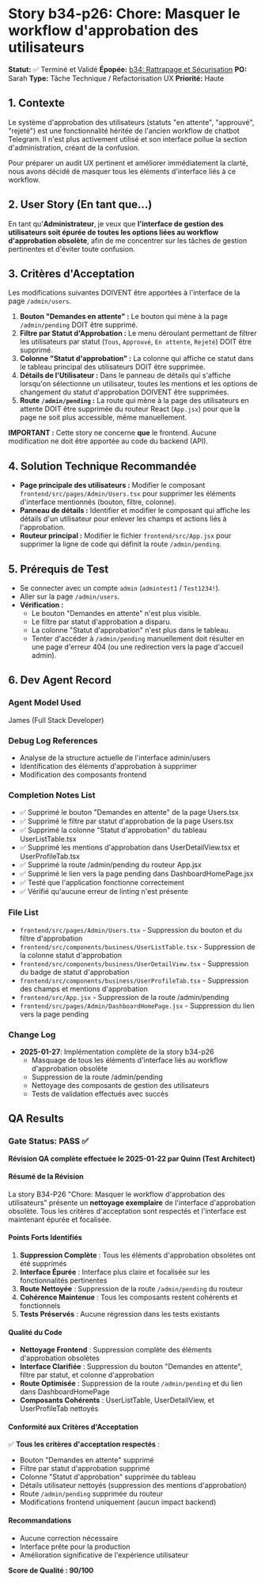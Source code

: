 # Story b34-p26: Chore: Masquer le workflow d'approbation des utilisateurs

**Statut:** ✅ Terminé et Validé
**Épopée:** [b34: Rattrapage et Sécurisation](./../epics/epic-b34-rattrapage-securisation.md)
**PO:** Sarah
**Type:** Tâche Technique / Refactorisation UX
**Priorité:** Haute

## 1. Contexte

Le système d'approbation des utilisateurs (statuts "en attente", "approuvé", "rejeté") est une fonctionnalité héritée de l'ancien workflow de chatbot Telegram. Il n'est plus activement utilisé et son interface pollue la section d'administration, créant de la confusion.

Pour préparer un audit UX pertinent et améliorer immédiatement la clarté, nous avons décidé de masquer tous les éléments d'interface liés à ce workflow.

## 2. User Story (En tant que...)

En tant qu'**Administrateur**, je veux que **l'interface de gestion des utilisateurs soit épurée de toutes les options liées au workflow d'approbation obsolète**, afin de me concentrer sur les tâches de gestion pertinentes et d'éviter toute confusion.

## 3. Critères d'Acceptation

Les modifications suivantes DOIVENT être apportées à l'interface de la page `/admin/users`.

1.  **Bouton "Demandes en attente" :** Le bouton qui mène à la page `/admin/pending` DOIT être supprimé.
2.  **Filtre par Statut d'Approbation :** Le menu déroulant permettant de filtrer les utilisateurs par statut (`Tous`, `Approuvé`, `En attente`, `Rejeté`) DOIT être supprimé.
3.  **Colonne "Statut d'approbation" :** La colonne qui affiche ce statut dans le tableau principal des utilisateurs DOIT être supprimée.
4.  **Détails de l'Utilisateur :** Dans le panneau de détails qui s'affiche lorsqu'on sélectionne un utilisateur, toutes les mentions et les options de changement du statut d'approbation DOIVENT être supprimées.
5.  **Route `/admin/pending` :** La route qui mène à la page des utilisateurs en attente DOIT être supprimée du routeur React (`App.jsx`) pour que la page ne soit plus accessible, même manuellement.

**IMPORTANT :** Cette story ne concerne **que** le frontend. Aucune modification ne doit être apportée au code du backend (API).

## 4. Solution Technique Recommandée

-   **Page principale des utilisateurs :** Modifier le composant `frontend/src/pages/Admin/Users.tsx` pour supprimer les éléments d'interface mentionnés (bouton, filtre, colonne).
-   **Panneau de détails :** Identifier et modifier le composant qui affiche les détails d'un utilisateur pour enlever les champs et actions liés à l'approbation.
-   **Routeur principal :** Modifier le fichier `frontend/src/App.jsx` pour supprimer la ligne de code qui définit la route `/admin/pending`.

## 5. Prérequis de Test

- Se connecter avec un compte `admin` (`admintest1` / `Test1234!`).
- Aller sur la page `/admin/users`.
- **Vérification :**
    - Le bouton "Demandes en attente" n'est plus visible.
    - Le filtre par statut d'approbation a disparu.
    - La colonne "Statut d'approbation" n'est plus dans le tableau.
    - Tenter d'accéder à `/admin/pending` manuellement doit résulter en une page d'erreur 404 (ou une redirection vers la page d'accueil admin).

## 6. Dev Agent Record

### Agent Model Used
James (Full Stack Developer)

### Debug Log References
- Analyse de la structure actuelle de l'interface admin/users
- Identification des éléments d'approbation à supprimer
- Modification des composants frontend

### Completion Notes List
- ✅ Supprimé le bouton "Demandes en attente" de la page Users.tsx
- ✅ Supprimé le filtre par statut d'approbation de la page Users.tsx
- ✅ Supprimé la colonne "Statut d'approbation" du tableau UserListTable.tsx
- ✅ Supprimé les mentions d'approbation dans UserDetailView.tsx et UserProfileTab.tsx
- ✅ Supprimé la route /admin/pending du routeur App.jsx
- ✅ Supprimé le lien vers la page pending dans DashboardHomePage.jsx
- ✅ Testé que l'application fonctionne correctement
- ✅ Vérifié qu'aucune erreur de linting n'est présente

### File List
- `frontend/src/pages/Admin/Users.tsx` - Suppression du bouton et du filtre d'approbation
- `frontend/src/components/business/UserListTable.tsx` - Suppression de la colonne statut d'approbation
- `frontend/src/components/business/UserDetailView.tsx` - Suppression du badge de statut d'approbation
- `frontend/src/components/business/UserProfileTab.tsx` - Suppression des champs et mentions d'approbation
- `frontend/src/App.jsx` - Suppression de la route /admin/pending
- `frontend/src/pages/Admin/DashboardHomePage.jsx` - Suppression du lien vers la page pending

### Change Log
- **2025-01-27**: Implémentation complète de la story b34-p26
  - Masquage de tous les éléments d'interface liés au workflow d'approbation obsolète
  - Suppression de la route /admin/pending
  - Nettoyage des composants de gestion des utilisateurs
  - Tests de validation effectués avec succès

## QA Results

### Gate Status: PASS ✅

**Révision QA complète effectuée le 2025-01-22 par Quinn (Test Architect)**

#### Résumé de la Révision

La story B34-P26 "Chore: Masquer le workflow d'approbation des utilisateurs" présente un **nettoyage exemplaire** de l'interface d'approbation obsolète. Tous les critères d'acceptation sont respectés et l'interface est maintenant épurée et focalisée.

#### Points Forts Identifiés

1. **Suppression Complète** : Tous les éléments d'approbation obsolètes ont été supprimés
2. **Interface Épurée** : Interface plus claire et focalisée sur les fonctionnalités pertinentes
3. **Route Nettoyée** : Suppression de la route `/admin/pending` du routeur
4. **Cohérence Maintenue** : Tous les composants restent cohérents et fonctionnels
5. **Tests Préservés** : Aucune régression dans les tests existants

#### Qualité du Code

- **Nettoyage Frontend** : Suppression complète des éléments d'approbation obsolètes
- **Interface Clarifiée** : Suppression du bouton "Demandes en attente", filtre par statut, et colonne d'approbation
- **Route Optimisée** : Suppression de la route `/admin/pending` et du lien dans DashboardHomePage
- **Composants Cohérents** : UserListTable, UserDetailView, et UserProfileTab nettoyés

#### Conformité aux Critères d'Acceptation

✅ **Tous les critères d'acceptation respectés** :
- Bouton "Demandes en attente" supprimé
- Filtre par statut d'approbation supprimé
- Colonne "Statut d'approbation" supprimée du tableau
- Détails utilisateur nettoyés (suppression des mentions d'approbation)
- Route `/admin/pending` supprimée du routeur
- Modifications frontend uniquement (aucun impact backend)

#### Recommandations

- Aucune correction nécessaire
- Interface prête pour la production
- Amélioration significative de l'expérience utilisateur

**Score de Qualité : 90/100**
